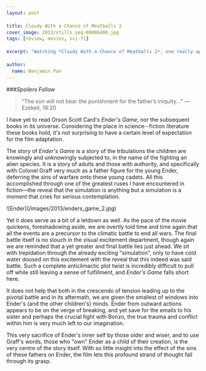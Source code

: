 ```yaml
---
layout: post

title: Cloudy With a Chance of Meatballs 2
cover_image: 2013/stills_seq-00086406.jpg
tags: [review, movies, sci-fi]

excerpt: "Watching *Cloudy With a Chance of Meatballs 2*, one really appreciates the absolute magic that Pixar weaves into so many of its films that evidently others cannot."

author:
  name: Benjamin Pan
---
```


###*Spoilers Follow*

> "The son will not bear the punishment for the father’s iniquity..." —Ezekeil, 18:20

I have yet to read Orson Scott Card's *Ender's Game*, nor the subsequent books in its universe. Considering the place in science--fiction literature these books hold, it's not surprising to have a certain level of expectation for the film adaptation.

The story of *Ender's Game* is a story of the tribulations the children are knowingly and unknowingly subjected to, in the name of the fighting an alien species. It is a story of adults and those with authority, and specifically with Colonel Graff very much as a father figure for the young Ender, deferring the sins of warfare onto these young cadets. All this accomplished through one of the greatest ruses I have encountered in fiction—the reveal that the simulation is anything but a simulation is a moment that cries for serious contemplation.

<div class="full">
![Ender](/images/2013/enders_game_2.jpg)
</div>

Yet it does serve as a bit of a letdown as well. As the pace of the movie quickens, foreshadowing aside, we are overtly told time and time again that all the events are a precursor to the climatic battle to end all wars. The final battle itself is no slouch in the visual excitement department, though again we are reminded that a yet greater and final battle lies just ahead. We sit with trepidation through the already exciting "simulation", only to have cold water doused on this excitement with the reveal that this indeed was said battle. Such a complete anticlimactic plot twist is incredibly difficult to pull off while still leaving a sense of fulfillment, and *Ender's Game* falls short here.

It does not help that both in the crescendo of tension leading up to the pivotal battle and in its aftermath, we are given the smallest of windows into Ender's (and the other children's) minds. Ender from outward actions appears to be on the verge of breaking, and yet save for the emails to his sister and perhaps the crucial fight with Bonzo, the true trauma and conflict within him is very much left to our imagination.

This very sacrifice of Ender's inner self by those older and wiser, and to use Graff's words, those who "own" Ender as a child of their creation, is the very centre of the story itself. With so little insight into the effect of the sins of these fathers on Ender, the film lets this profound strand of thought fall through its grasp.